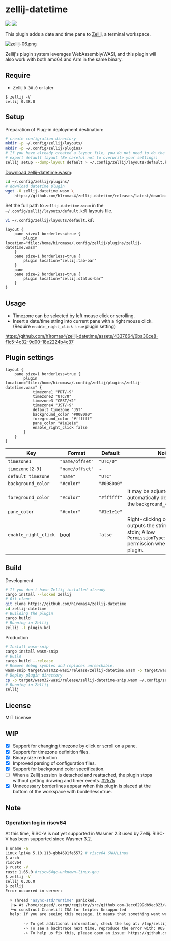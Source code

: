 # zellij-datetime

![](https://github.com/h1romas4/zellij-datetime/workflows/Release/badge.svg) ![](https://github.com/h1romas4/zellij-datetime/workflows/Build/badge.svg)

This plugin adds a date and time pane to [Zellij](https://zellij.dev/), a terminal workspace.

![zellij-06.png](https://raw.githubusercontent.com/h1romas4/zellij-datetime/main/docs/images/zellij-06.png)

Zellij's plugin system leverages WebAssembly/WASI, and this plugin will also work with both amd64 and Arm in the same binary.

## Require

* Zellij `0.38.0` or later

```
$ zellij -V
zellij 0.38.0
```

## Setup

Preparation of Plug-in deployment destination:

```bash
# create configration directory
mkdir -p ~/.config/zellij/layouts/
mkdir -p ~/.config/zellij/plugins/
# If you have already created a layout file, you do not need to do the following.
# export default layaut (Be careful not to overwrite your settings)
zellij setup --dump-layout default > ~/.config/zellij/layouts/default.kdl
```
[Download zellij-datetime.wasm](https://github.com/h1romas4/zellij-datetime/releases/latest/download/zellij-datetime.wasm):

```bash
cd ~/.config/zellij/plugins/
# download datetime plugin
wget -O zellij-datetime.wasm \
    https://github.com/h1romas4/zellij-datetime/releases/latest/download/zellij-datetime.wasm
```

Set the full path to `zellij-datetime.wasm` in the `~/.config/zellij/layouts/default.kdl` layouts file.

```bash
vi ~/.config/zellij/layouts/default.kdl
```

```kdl
layout {
    pane size=1 borderless=true {
        plugin location="file:/home/hiromasa/.config/zellij/plugins/zellij-datetime.wasm"
    }
    pane size=1 borderless=true {
        plugin location="zellij:tab-bar"
    }
    pane
    pane size=2 borderless=true {
        plugin location="zellij:status-bar"
    }
}
```

## Usage

- Timezone can be selected by left mouse click or scrolling.
- Insert a date/time string into current pane with a right mouse click. (Require `enable_right_click true` plugin setting)

https://github.com/h1romas4/zellij-datetime/assets/4337664/6ba30ce8-f1c5-4c32-9d00-18e2224b4c37

## Plugin settings

```
layout {
    pane size=1 borderless=true {
        plugin location="file:/home/hiromasa/.config/zellij/plugins/zellij-datetime.wasm" {
            timezone1 "PDT/-9"
            timezone2 "UTC/0"
            timezone3 "CEST/+2"
            timezone4 "JST/+9"
            default_timezone "JST"
            background_color "#0080a0"
            foreground_color "#ffffff"
            pane_color "#1e1e1e"
            enable_right_click false
        }
    }
}
```

|  Key                 |  Format         | Default        | Note |
| -------------------- | --------------- | -------------- | ---- |
| `timezone1`          | `"name/offset"` | `"UTC/0"`      |      |
| `timezone[2-9]`      | `"name/offset"` | -              |      |
| `default_timezone`   | `"name"`        | `"UTC"`        |      |
| `background_color`   | `"#color"`      | `"#0080a0"`    |      |
| `foreground_color`   | `"#color"`      | `"#ffffff"`    | It may be adjusted automatically depending on the `background_color` |
| `pane_color`         | `"#color"`      | `"#1e1e1e"`    |      |
| `enable_right_click` | bool            | `false`        | Right-clicking on the clock outputs the string format to stdin; Allow `PermissionType::WriteToStdin` permission when starting the plugin. |

## Build

Development

```bash
# If you don't have Zellij installed already
cargo install --locked zellij
# Git clone
git clone https://github.com/h1romas4/zellij-datetime
cd zellij-datetime
# Building the plugin
cargo build
# Running in Zellij
zellij -l plugin.kdl
```

Production

```bash
# Install wasm-snip
cargo install wasm-snip
# Build
cargo build --release
# Remove debug symbles and replaces unreachable.
wasm-snip target/wasm32-wasi/release/zellij-datetime.wasm -o target/wasm32-wasi/release/zellij-datetime-snip.wasm
# Deploy plugin directory
cp -p target/wasm32-wasi/release/zellij-datetime-snip.wasm ~/.config/zellij/plugins/zellij-datetime.wasm
# Running in Zellij
zellij
```

## License

MIT License

## WIP

- [x] Support for changing timezone by click or scroll on a pane.
- [x] Support for timezone definition files.
- [x] Binary size reduction.
- [x] Improved parsing of configuration files.
- [x] Support for background color specification.
- [ ] When a Zellij session is detached and reattached, the plugin stops without getting drawing and timer events. [#2575](https://github.com/zellij-org/zellij/issues/2575)
- [x] Unnecessary borderlines appear when this plugin is placed at the bottom of the workspace with borderless=true.

## Note

### Operation log in riscv64

At this time, RISC-V is not yet supported in Wasmer 2.3 used by Zellij. RISC-V has been supported since Wasmer 3.2.

```bash
$ uname -a
Linux lpi4a 5.10.113-gbb4691fe5572 # riscv64 GNU/Linux
$ arch
riscv64
$ rustc -V
rustc 1.65.0 #riscv64gc-unknown-linux-gnu
$ zellij -V
zellij 0.36.0
$ zellij
Error occurred in server:

  × Thread 'async-std/runtime' panicked.
  ├─▶ At /home/sipeed/.cargo/registry/src/github.com-1ecc6299db9ec823/wasmer-compiler-cranelift-2.3.0/src/config.rs:73:45
  ╰─▶ construct Cranelift ISA for triple: Unsupported
  help: If you are seeing this message, it means that something went wrong.

        -> To get additional information, check the log at: /tmp/zellij-1001/zellij-log/zellij.log
        -> To see a backtrace next time, reproduce the error with: RUST_BACKTRACE=1 zellij [...]
        -> To help us fix this, please open an issue: https://github.com/zellij-org/zellij/issues
```
